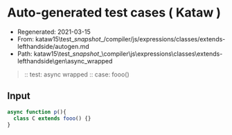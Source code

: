 # Auto-generated test cases ( Kataw )
- Regenerated: 2021-03-15
- From: kataw15\test\__snapshot__/compiler/js/expressions/classes/extends-lefthandside/autogen.md
- Path: kataw15\test\__snapshot__\compiler\js\expressions\classes\extends-lefthandside\gen\async_wrapped
> :: test: async wrapped
> :: case: fooo()
## Input

`````js
async function p(){
  class C extends fooo() {}
}
`````
